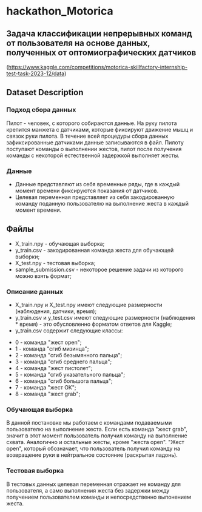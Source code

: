 # hackathon_Motorica

## Задача классификации непрерывных команд от пользователя на основе данных, полученных от оптомиографических датчиков 
(https://www.kaggle.com/competitions/motorica-skillfactory-internship-test-task-2023-12/data)

## Dataset Description
### Подход сбора данных

Пилот - человек, с которого собираются данные.
На руку пилота крепится манжета с датчиками, которые фиксируют движение мышц и связок руки пилота. В течение всей процедуры сбора данных зафиксированные датчиками данные записываются в файл.
Пилоту поступают команды о выполнении жестов, пилот после получения команды с некоторой естественной задержкой выполняет жесты.

### Данные
- Данные представляют из себя временные ряды, где в каждый момент времени фиксируются показания от датчиков.
- Целевая переменная представляет из себя закодированную команду поданную пользователю на выполнение жеста в каждый момент времени. 

## Файлы
- X_train.npy - обучающая выборка;
- y_train.csv - закодированная команда жеста для обучающей выборки;
- X_test.npy - тестовая выборка;
- sample_submission.csv - некоторое решение задачи из которого можно взять формат;

### Описание данных
- X_train.npy и X_test.npy имеют следующие размерности (наблюдения, датчики, время);
- y_train.csv и y_test.csv имеют следующие размерности (наблюдения * время) - это обусловленно форматом ответов для Kaggle;
- y_train.csv содержит следующие классы: 
+ 0 - команда "жест open";
+ 1 - команда "сгиб мизинца";
+ 2 - команда "сгиб безымянного пальца";
+ 3 - команда "сгиб среднего пальца";
+ 4 - команда "жест пистолет";
+ 5 - команда "сгиб указательного пальца";
+ 6 - команда "сгиб большога пальца";
+ 7 - команда "жест ОК";
+ 8 - команда "жест grab";

### Обучающая выборка
В данной постановке мы работаем с командами подаваемыми пользователю на выполнение жеста. Если есть команда "жест grab", значит в этот момент пользователь получил команду на выполнение схвата.
Аналогично и остальные жесты, кроме "жеста open".
"Жест open", который обозначает, что пользователь получил команду на возвращение руки в нейтральное состояние (раскрытая ладонь).

### Тестовая выборка
В тестовых данных целевая переменная отражает не команду для пользователя, а само выполнения жеста без задержки между получением пользователем команды и непосредственно выпонением жеста.
